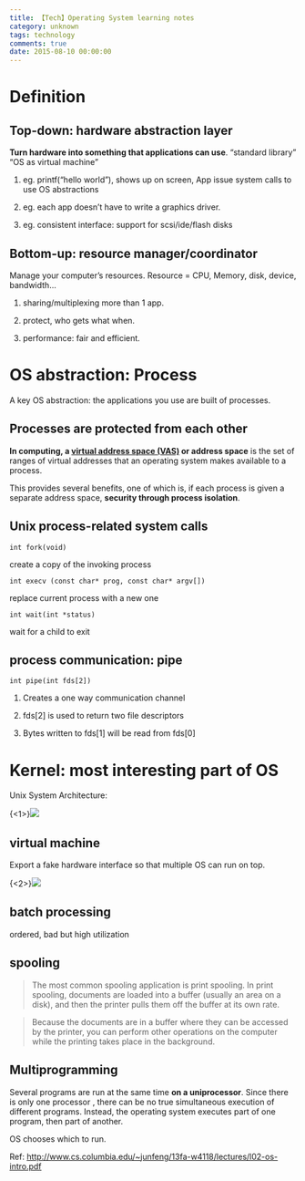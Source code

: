 ```yaml
---
title: 【Tech】Operating System learning notes
category: unknown
tags: technology
comments: true
date: 2015-08-10 00:00:00
---
```



# Definition

## Top-down: hardware abstraction layer

__Turn hardware into something that applications can use__. “standard library” “OS as virtual machine”

1. eg. printf(“hello world”), shows up on screen, App issue system calls to use OS abstractions

1. eg. each app doesn’t have to write a graphics driver.

1. eg. consistent interface: support for scsi/ide/flash disks

## Bottom-up: resource manager/coordinator

Manage your computer’s resources. Resource = CPU, Memory, disk, device, bandwidth... 

1. sharing/multiplexing more than 1 app.

1. protect, who gets what when.

1. performance: fair and efficient.

# OS abstraction: Process

A key OS abstraction: the applications you use are
built of processes. 

## Processes are protected from each other

__In computing, a [virtual address space (VAS)](https://en.wikipedia.org/wiki/Virtual_address_space) or address space__ is the set of ranges of virtual addresses that an operating system makes available to a process.

This provides several benefits, one of which is, if each process is given a separate address space, __security through process isolation__.

## Unix process-related system calls

    int fork(void) 

create a copy of the invoking process

    int execv (const char* prog, const char* argv[]) 

replace current process with a new one

    int wait(int *status) 

wait for a child to exit

## process communication: pipe

    int pipe(int fds[2])

1. Creates a one way communication channel

1. fds[2] is used to return two file descriptors

1. Bytes written to fds[1] will be read from fds[0]

# Kernel: most interesting part of OS

Unix System Architecture: 

{<1>}![](https://dl.dropboxusercontent.com/u/23764314/ghost_immortalfish/Screen%20Shot%202015-07-25%20at%2010.14.54%20PM.png)

## virtual machine

Export a fake hardware interface so that
multiple OS can run on top.

{<2>}![](https://dl.dropboxusercontent.com/u/23764314/ghost_immortalfish/Screen%20Shot%202015-07-25%20at%2010.39.50%20PM.png)


## batch processing

ordered, bad but high utilization

## spooling

> The most common spooling application is print spooling. In print spooling, documents are loaded into a buffer (usually an area on a disk), and then the printer pulls them off the buffer at its own rate. 

> Because the documents are in a buffer where they can be accessed by the printer, you can perform other operations on the computer while the printing takes place in the background. 

## Multiprogramming

Several programs are run at the same time __on a uniprocessor__. Since there is only one processor , there can be no true simultaneous execution of different programs. Instead, the operating system executes part of one program, then part of another. 

OS chooses which to run.

Ref: http://www.cs.columbia.edu/~junfeng/13fa-w4118/lectures/l02-os-intro.pdf

